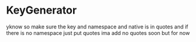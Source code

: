 # KeyGenerator
yknow
so make sure the key and namespace and native is in quotes and if there is no namespace just put quotes ima add no quotes soon but for now
